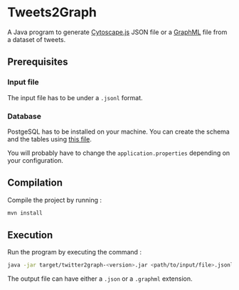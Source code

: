 # Tweets2Graph

A Java program to generate [Cytoscape.js](https://js.cytoscape.org/) JSON file or a [GraphML](http://graphml.graphdrawing.org/) file from a dataset of tweets. 

## Prerequisites

### Input file

The input file has to be under a `.jsonl` format. 

### Database

PostgeSQL has to be installed on your machine. You can create the schema and the tables using [this file](https://github.com/esuau/tweets2graph/blob/master/src/main/resources/schema.sql).

You will probably have to change the `application.properties` depending on your configuration.

## Compilation

Compile the project by running :

```bash
mvn install
```

## Execution

Run the program by executing the command :

```bash
java -jar target/twitter2graph-<version>.jar <path/to/input/file>.jsonl <path/to/output/file>.[json | graphml]
```

The output file can have either a `.json` or a `.graphml` extension.